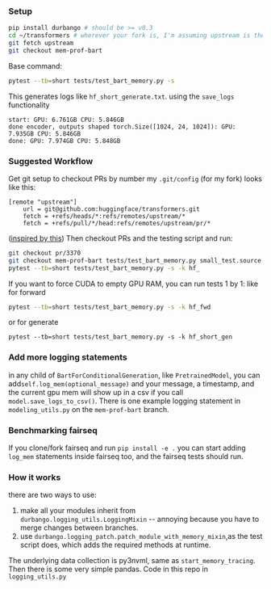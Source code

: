 ### Setup

```bash
pip install durbango # should be >= v0.3
cd ~/transformers # wherever your fork is, I'm assuming upstream is the real repo
git fetch upstream
git checkout mem-prof-bart

```
Base command:
```bash
pytest --tb=short tests/test_bart_memory.py -s
```
This generates logs like `hf_short_generate.txt`. using the `save_logs` functionality
```
start: GPU: 6.761GB CPU: 5.846GB
done encoder, outputs shaped torch.Size([1024, 24, 1024]): GPU: 7.935GB CPU: 5.846GB
done: GPU: 7.974GB CPU: 5.848GB
```

### Suggested Workflow


Get git setup to checkout PRs by number
my `.git/config` (for my fork) looks like this:
```
[remote "upstream"]
    url = git@github.com:huggingface/transformers.git
    fetch = +refs/heads/*:refs/remotes/upstream/*
    fetch = +refs/pull/*/head:refs/remotes/upstream/pr/*
```
([inspired by this](https://gist.github.com/piscisaureus/3342247))
Then checkout PRs and the testing script and run:
```bash
git checkout pr/3370 
git checkout mem-prof-bart tests/test_bart_memory.py small_test.source
pytest --tb=short tests/test_bart_memory.py -s -k hf_
```
If you want to force CUDA to empty GPU RAM, you can run tests 1 by 1:
like for forward 
```bash
pytest --tb=short tests/test_bart_memory.py -s -k hf_fwd
```
or for generate
```
pytest --tb=short tests/test_bart_memory.py -s -k hf_short_gen
```

### Add more logging statements
in any child of `BartForConditionalGeneration`, like `PretrainedModel`, you can add`self.log_mem(optional_message)` and your message, a timestamp, and the current gpu mem will show up 
in a csv if you call `model.save_logs_to_csv()`. There is one example logging statement in `modeling_utils.py` on the `mem-prof-bart` branch. 

### Benchmarking fairseq
If you clone/fork fairseq and run `pip install -e .` you can start adding `log_mem` statements inside fairseq too, and the fairseq tests should run.


### How it works
there are two ways to use:
1) make all your modules inherit from `durbango.logging_utils.LoggingMixin` -- annoying because you have to merge changes between branches.
2) use `durbango.logging_patch.patch_module_with_memory_mixin`,as the test script does, which adds the required methods at runtime.

The underlying data collection is py3nvml, same as `start_memory_tracing`. Then there is some very simple pandas.
Code in this repo in `logging_utils.py`

